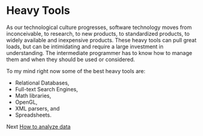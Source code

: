 # Heavy Tools
 [//]: # (Version:1.0.0)
As our technological culture progresses, software technology moves from inconceivable, to research, to new products, to standardized products, to widely available and inexpensive products. These heavy tools can pull great loads, but can be intimidating and require a large investment in understanding. The intermediate programmer has to know how to manage them and when they should be used or considered.

To my mind right now some of the best heavy tools are:

- Relational Databases,
- Full-text Search Engines,
- Math libraries,
- OpenGL,
- XML parsers, and
- Spreadsheets.

Next [How to analyze data](11-How%20to%20analyze%20data.md)
